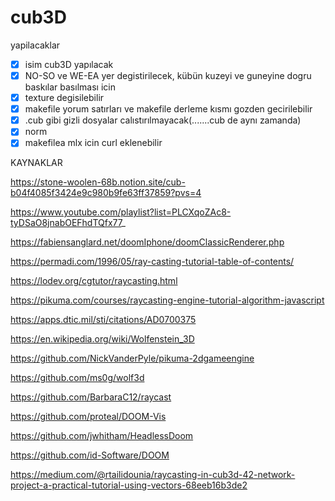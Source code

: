 # cub3D

yapilacaklar

- [X]  isim cub3D yapılacak
- [X]  NO-SO ve WE-EA yer degistirilecek, kübün kuzeyi ve guneyine dogru baskılar basılması icin
- [X]  texture degisilebilir
- [X]  makefile yorum satırları ve makefile derleme kısmı gozden gecirilebilir
- [X]  .cub gibi gizli dosyalar calıstırılmayacak(.......cub de aynı zamanda)
- [X]  norm
- [X]  makefilea mlx icin curl eklenebilir

KAYNAKLAR

https://stone-woolen-68b.notion.site/cub-b04f4085f3424e9c980b9fe63ff37859?pvs=4

https://www.youtube.com/playlist?list=PLCXqoZAc8-tyDSaO8jnabOEFhdTQfx77_

https://fabiensanglard.net/doomIphone/doomClassicRenderer.php

https://permadi.com/1996/05/ray-casting-tutorial-table-of-contents/

https://lodev.org/cgtutor/raycasting.html

https://pikuma.com/courses/raycasting-engine-tutorial-algorithm-javascript

https://apps.dtic.mil/sti/citations/AD0700375

https://en.wikipedia.org/wiki/Wolfenstein_3D

https://github.com/NickVanderPyle/pikuma-2dgameengine

https://github.com/ms0g/wolf3d

https://github.com/BarbaraC12/raycast

https://github.com/proteal/DOOM-Vis

https://github.com/jwhitham/HeadlessDoom

https://github.com/id-Software/DOOM

https://medium.com/@rtailidounia/raycasting-in-cub3d-42-network-project-a-practical-tutorial-using-vectors-68eeb16b3de2
